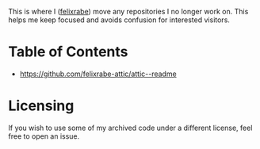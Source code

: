 This is where I ([felixrabe](https://github.com/felixrabe/)) move any
repositories I no longer work on.  This helps me keep focused and avoids
confusion for interested visitors.

# Table of Contents

-   https://github.com/felixrabe-attic/attic--readme

# Licensing

If you wish to use some of my archived code under a different license, feel
free to open an issue.
